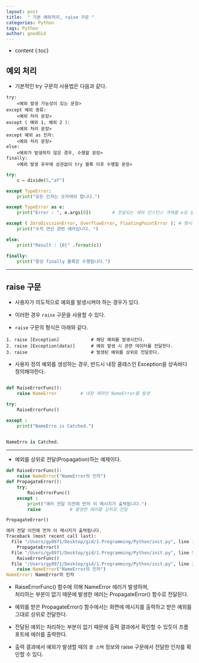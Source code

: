 ```yaml
---
layout: post
title:  " 기본 예외처리, raise 구문 "
categories: Python
tags: Python
author: goodGid
---
```

* content
{:toc}


## 예외 처리

* 기본적인 try 구문의 사용법은 다음과 같다.

```
try:
    <예외 발생 가능성이 있는 문장>
except 예외 종류:
    <예외 처리 문장>
except ( 예외 1, 예외 2 ):
    <예외 처리 문장>
except 예외 as 인자:
    <예외 처리 문장>
else:
    <예외가 발생하지 않은 경우, 수행할 문장>
finally:
    <예외 발생 유무에 상관없이 try 블록 이후 수행할 문장>
```


``` python
try:
    c = divide(5,"af")

except TypeError:
    print("모든 인자는 숫자여야 합니다.")

except TypeError as e:
    print("Error : ", e.args[0])        # 전달되는 예외 인스턴스 객체를 e로 받아서 사용

except ( ZeroDivisionError, OverflowError, FloatingPointError ): # 명시된 에러를 모두 처리
    print("수치 연산 관련 에러입니다. ")

else:
    print("Result : {0}" .format(c))

finally:
    print("항상 finally 블록은 수행됩니다.")

```

---

## raise 구문

* 사용자가 의도적으로 예외를 발생시켜야 하는 경우가 있다.

* 이러한 경우 `raise` 구문을 사용할 수 있다.

* `raise` 구문의 형식은 아래와 같다.

```
1. raise [Exception]            # 해당 예외를 발생시킨다.
2. raise [Exception(data)]      # 예외 발생 시 관련 데이터를 전달한다.
3. raise                        # 발생된 예외를 상위로 전달한다.
```

* 사용자 정의 예외를 생성하는 경우, 반드시 내장 클래스인 Exception을 상속바다 정의해야한다.

``` python

def RaiseErrorFunc():
    raise NameError         # 내장 예외인 NameError를 발생

try:
    RaiseErrorFunc()

except :
    print("NameErro is Catched.")


NameErro is Catched.

```

---

* 예외를 상위로 전달(Propagation)하는 예제이다.


``` python
def RaiseErrorFunc():
    raise NameError("NameError의 인자")
def PropagateError():
    try:
        RaiseErrorFunc()
    except :
        print("에러 전달 이전에 먼저 이 메시지가 출력됩니다.")
        raise           # 발생한 에러를 상위로 전달

PropagateError()

에러 전달 이전에 먼저 이 메시지가 출력됩니다.
Traceback (most recent call last):
  File "/Users/gy8971/Desktop/gid/1.Programming/Python/init.py", line 11, in <module>
    PropagateError()
  File "/Users/gy8971/Desktop/gid/1.Programming/Python/init.py", line 5, in PropagateError
    RaiseErrorFunc()
  File "/Users/gy8971/Desktop/gid/1.Programming/Python/init.py", line 2, in RaiseErrorFunc
    raise NameError("NameError의 인자")
NameError: NameError의 인자

```
* RaiseErrorFunc() 함수에 의해 NameError 에러가 발생하며, <br> 처리하는 부분이 없기 때문에 발생한 에러는 PropagateError() 함수로 전달된다.

* 예외를 받은 PropagateError() 함수에서는 화면에 메시지를 출력하고 받은 예외를 그대로 상위로 전달한다.

* 전달된 예외는 처리하는 부분이 없기 때문에 출력 결과에서 확인할 수 있듯이 프롬포트에 에러를 출력한다.

* 출력 결과에서 예외가 발생할 때의 `콜 스택` 정보와 raise 구문에서 전달한 인자를 확인할 수 있다.
